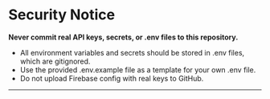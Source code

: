 # Security Notice

**Never commit real API keys, secrets, or .env files to this repository.**

- All environment variables and secrets should be stored in .env files, which are gitignored.
- Use the provided .env.example file as a template for your own .env file.
- Do not upload Firebase config with real keys to GitHub.

--- 